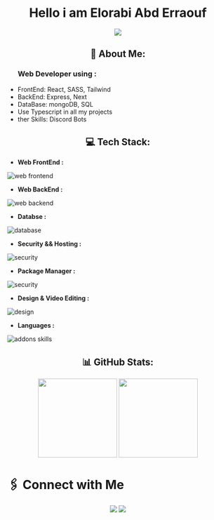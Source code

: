 <h1 align="center">Hello i am Elorabi Abd Erraouf</h1>

<p align="center">
  <img src="https://readme-typing-svg.herokuapp.com/?font=Fira+Code&size=25&pause=1000&center=true&width=435&lines=Full+Stack+Web+Developer;Discord.js+Expert;Use+all+of+TypeScript+%26+Bun" />
</p>


<h2 align="center">💫 About Me:</h2>
<ul>
  <h3><bold>Web Developer using :</bold></h3>
  <li>FrontEnd: React, SASS, Tailwind</li>
  <li>BackEnd: Express, Next</li>
  <li>DataBase: mongoDB, SQL</li>
  <li>Use Typescript in all my projects</li>
  <li>ther Skills: Discord Bots</li>
</ul>

<h2 align="center">💻 Tech Stack:</h2>

- **Web FrontEnd :**
<p>
  <img src="https://skillicons.dev/icons?i=react,html,css,sass,ts,tailwind" alt="web frontend"/>
</p>

- **Web BackEnd :**
<p>
  <img src="https://skillicons.dev/icons?i=express,next,ts,nodejs" alt="web backend"/>
</p>

- **Databse :**
<p>
  <img src="https://skillicons.dev/icons?i=mongodb,wordpress,mysql" alt="database"/>
</p>

- **Security && Hosting :**
<p>
  <img src="https://skillicons.dev/icons?i=vercel,netlify" alt="security"/>
</p>

- **Package Manager :**
<p>
  <img src="https://skillicons.dev/icons?i=npm,bun,yarn,pnpm" alt="security"/>
</p>

- **Design & Video Editing :**
<p>
  <img src="https://skillicons.dev/icons?i=figma,ps,pr" alt="design"/>
</p>

- **Languages :**
<img src="https://skillicons.dev/icons?i=js,py,php,c,lua" alt="addons skills" align="center"/>

<h2 align="center">📊 GitHub Stats:</h2>
<div align="center">
  <img src="https://github-readme-stats.vercel.app/api?username=RoBoCRAFTYT01&show_icons=true&theme=tokyonight" height="180px"/>
  <img src="https://github-readme-streak-stats.herokuapp.com/?user=RoBoCRAFTYT01&theme=tokyonight" height="180px"/>
</div>

# 🖇️ Connect with Me
<p align="center">
  <a href="https://discord.com/users/695223884735053905"><img src="https://img.shields.io/badge/Discord-5865F2?style=for-the-badge&logo=discord&logoColor=white"/></a>
  <a href="elorabi.abdelrraouf.2007@email.com"><img src="https://img.shields.io/badge/Email-D14836?style=for-the-badge&logo=gmail&logoColor=white"/></a>
</p>
